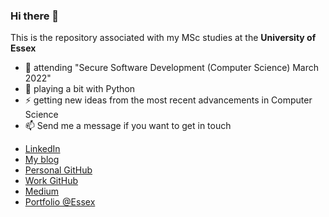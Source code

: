 ### Hi there 👋

This is the repository associated with my MSc studies at the <b>University of Essex</b>

- 🔭 attending "Secure Software Development (Computer Science) March 2022"
- 🌱 playing a bit with Python
- ⚡ getting new ideas from the most recent advancements in Computer Science
- 📫 Send me a message if you want to get in touch

* <a href="https://www.linkedin.com/in/albertorossotto/">LinkedIn</a>
* <a href="https://blog.rossotto.net">My blog</a>
* <a href="https://github.com/alros">Personal GitHub</a>
* <a href="https://github.com/arossottoclim8">Work GitHub</a>
* <a href="https://medium.com/@albertorossotto">Medium</a>
* <a href="https://ros101.github.io">Portfolio @Essex</a>
